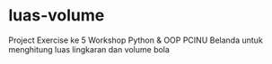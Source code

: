 # luas-volume
Project Exercise ke 5 Workshop Python &amp; OOP PCINU Belanda untuk menghitung luas lingkaran dan volume bola 
